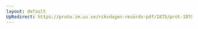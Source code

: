 ```yaml
---
layout: default
UpRedirect: https://pruto.im.uu.se/riksdagen-records-pdf/1875/prot-1875--fk--027/prot-1875--fk--027_002.pdf
---
```

